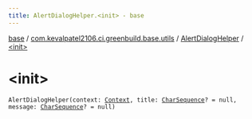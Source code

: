 ```yaml
---
title: AlertDialogHelper.<init> - base
---
```


[base](../../index.html) / [com.kevalpatel2106.ci.greenbuild.base.utils](../index.html) / [AlertDialogHelper](index.html) / [&lt;init&gt;](./-init-.html)

# &lt;init&gt;

`AlertDialogHelper(context: `[`Context`](https://developer.android.com/reference/android/content/Context.html)`, title: `[`CharSequence`](https://kotlinlang.org/api/latest/jvm/stdlib/kotlin/-char-sequence/index.html)`? = null, message: `[`CharSequence`](https://kotlinlang.org/api/latest/jvm/stdlib/kotlin/-char-sequence/index.html)`? = null)`